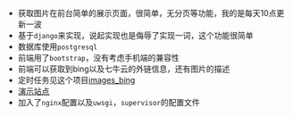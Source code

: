 - 获取图片在前台简单的展示页面，很简单，无分页等功能，我的是每天10点更新一波
- 基于`django`来实现，说起实现也是侮辱了实现一词，这个功能很简单
- 数据库使用`postgresql`
- 前端用了`bootstrap`，没有考虑手机端的兼容性
- 前端可以获取到bing以及七牛云的外链信息，还有图片的描述
- 定时任务见这个项目[images_bing](https://github.com/liwg1995/images_bing)
- [演示站点](https://bing.olei.me)
- 加入了`nginx`配置以及`uwsgi`，`supervisor`的配置文件

